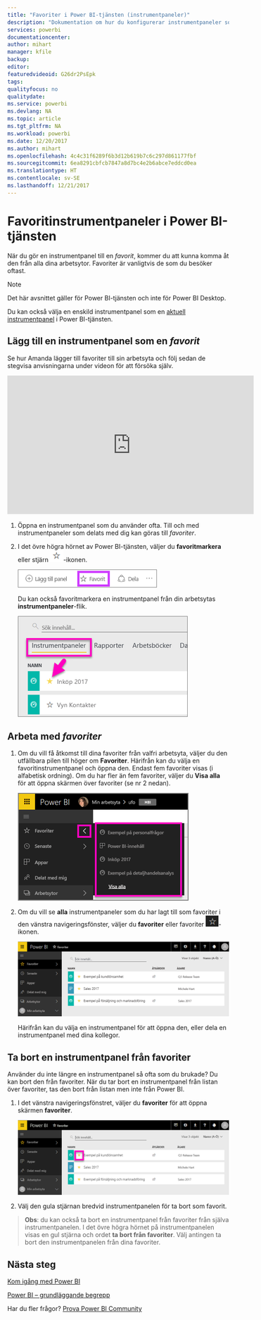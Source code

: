 ```yaml
---
title: "Favoriter i Power BI-tjänsten (instrumentpaneler)"
description: "Dokumentation om hur du konfigurerar instrumentpaneler som favoriter i Power BI-tjänsten"
services: powerbi
documentationcenter: 
author: mihart
manager: kfile
backup: 
editor: 
featuredvideoid: G26dr2PsEpk
tags: 
qualityfocus: no
qualitydate: 
ms.service: powerbi
ms.devlang: NA
ms.topic: article
ms.tgt_pltfrm: NA
ms.workload: powerbi
ms.date: 12/20/2017
ms.author: mihart
ms.openlocfilehash: 4c4c31f6289f6b3d12b619b7c6c297d861177fbf
ms.sourcegitcommit: 6ea8291cbfcb7847a8d7bc4e2b6abce7eddcd0ea
ms.translationtype: HT
ms.contentlocale: sv-SE
ms.lasthandoff: 12/21/2017
---
```

# <a name="favorite-dashboards-in-the-power-bi-service"></a>Favoritinstrumentpaneler i Power BI-tjänsten
När du gör en instrumentpanel till en *favorit*, kommer du att kunna komma åt den från alla dina arbetsytor.  Favoriter är vanligtvis de som du besöker oftast.

> [!NOTE]
> Det här avsnittet gäller för Power BI-tjänsten och inte för Power BI Desktop.
> 
> 

Du kan också välja en enskild instrumentpanel som en [aktuell instrumentpanel](service-dashboard-featured.md) i Power BI-tjänsten.

## <a name="add-a-dashboard-as-a-favorite"></a>Lägg till en instrumentpanel som en *favorit*
Se hur Amanda lägger till favoriter till sin arbetsyta och följ sedan de stegvisa anvisningarna under videon för att försöka själv.

<iframe width="560" height="315" src="https://www.youtube.com/embed/G26dr2PsEpk" frameborder="0" allowfullscreen></iframe>


1. Öppna en instrumentpanel som du använder ofta. Till och med instrumentpaneler som delats med dig kan göras till *favoriter*.
2. I det övre högra hörnet av Power BI-tjänsten, väljer du **favoritmarkera** eller stjärn ![](media/service-dashboard-favorite/power-bi-favorite-icon.png)-ikonen.
   
   ![](media/service-dashboard-favorite/powerbi-dashboard-favorite.png)
   
   Du kan också favoritmarkera en instrumentpanel från din arbetsytas **instrumentpaneler**-flik.
   
   ![](media/service-dashboard-favorite/power-bi-dashboard-favorite.png)

## <a name="working-with-favorites"></a>Arbeta med *favoriter*
1. Om du vill få åtkomst till dina favoriter från valfri arbetsyta, väljer du den utfällbara pilen till höger om **Favoriter**.  Härifrån kan du välja en favoritinstrumentpanel och öppna den. Endast fem favoriter visas (i alfabetisk ordning). Om du har fler än fem favoriter, väljer du **Visa alla** för att öppna skärmen över favoriter (se nr 2 nedan). 
   
   ![](media/service-dashboard-favorite/power-bi-favorite-flyout-new.png)
2. Om du vill se **alla** instrumentpaneler som du har lagt till som favoriter i den vänstra navigeringsfönster, väljer du **favoriter** eller favoriter ![](media/service-dashboard-favorite/power-bi-favorites-icon.png)-ikonen.  
   
    ![](media/service-dashboard-favorite/power-bi-favorites-screen.png)
   
   Härifrån kan du välja en instrumentpanel för att öppna den, eller dela en instrumentpanel med dina kollegor.

## <a name="unfavorite-a-dashboard"></a>Ta bort en instrumentpanel från favoriter
Använder du inte längre en instrumentpanel så ofta som du brukade?  Du kan bort den från favoriter. När du tar bort en instrumentpanel från listan över favoriter, tas den bort från listan men inte från Power BI.

1. I det vänstra navigeringsfönstret, väljer du **favoriter** för att öppna skärmen **favoriter**.
   
   ![](media/service-dashboard-favorite/power-bi-unfavorites-screen.png)
2. Välj den gula stjärnan bredvid instrumentpanelen för ta bort som favorit.

> **Obs**: du kan också ta bort en instrumentpanel från favoriter från själva instrumentpanelen. I det övre högra hörnet på instrumentpanelen visas en gul stjärna och ordet **ta bort från favoriter**. Välj antingen ta bort den instrumentpanelen från dina favoriter. 
> 
> 

## <a name="next-steps"></a>Nästa steg
[Kom igång med Power BI](service-get-started.md)

[Power BI – grundläggande begrepp](service-basic-concepts.md)

Har du fler frågor? [Prova Power BI Community](http://community.powerbi.com/)

